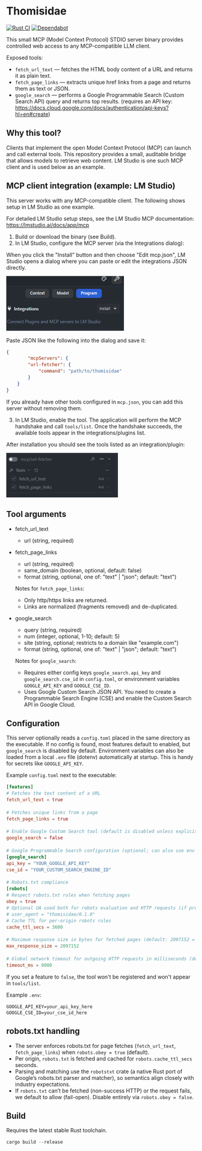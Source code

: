 # Thomisidae

[![Rust CI](https://github.com/u8array/thomisidae/actions/workflows/rust.yml/badge.svg?branch=master)](https://github.com/u8array/thomisidae/actions/workflows/rust.yml)
[![Dependabot](https://img.shields.io/badge/dependabot-enabled-brightgreen?logo=dependabot)](https://github.com/u8array/thomisidae/security/dependabot)


This small MCP (Model Context Protocol) STDIO server binary provides controlled web access to any MCP-compatible LLM client.

Exposed tools:

- `fetch_url_text` — fetches the HTML body content of a URL and returns it as plain text.
- `fetch_page_links` — extracts unique href links from a page and returns them as text or JSON.
- `google_search` — performs a Google Programmable Search (Custom Search API) query and returns top results. (requires an API key: https://docs.cloud.google.com/docs/authentication/api-keys?hl=en#create)

## Why this tool?

Clients that implement the open Model Context Protocol (MCP) can launch and call external tools. This repository provides a small, auditable bridge that allows models to retrieve web content. LM Studio is one such MCP client and is used below as an example.

## MCP client integration (example: LM Studio)

This server works with any MCP-compatible client. The following shows setup in LM Studio as one example.

For detailed LM Studio setup steps, see the LM Studio MCP documentation: https://lmstudio.ai/docs/app/mcp

1. Build or download the binary (see Build).
2. In LM Studio, configure the MCP server (via the Integrations dialog):

When you click the "Install" button and then choose "Edit mcp.json", LM Studio opens a dialog where you can paste or edit the integrations JSON directly.

![LM Studio: Integration dialog](docs/install.png)

Paste JSON like the following into the dialog and save it:

```json
{
        "mcpServers": {
        "url-fetcher": {
            "command": "path/to/thomisidae"
        }
    }
}
```

If you already have other tools configured in `mcp.json`, you can add this server without removing them.


3. In LM Studio, enable the tool. The application will perform the MCP handshake and call `tools/list`. Once the handshake succeeds, the available tools appear in the integrations/plugins list.

After installation you should see the tools listed as an integration/plugin:

![LM Studio: installed and initialized](docs/installed.png)

## Tool arguments

- fetch_url_text
    - url (string, required)

- fetch_page_links
    - url (string, required)
    - same_domain (boolean, optional, default: false)
    - format (string, optional, one of: "text" | "json"; default: "text")

    Notes for `fetch_page_links`:
    - Only http/https links are returned.
    - Links are normalized (fragments removed) and de-duplicated.

- google_search
    - query (string, required)
    - num (integer, optional, 1-10; default: 5)
    - site (string, optional; restricts to a domain like "example.com")
    - format (string, optional, one of: "text" | "json"; default: "text")
 
  Notes for `google_search`:
    - Requires either config keys `google_search.api_key` and `google_search.cse_id` in `config.toml`, or environment variables `GOOGLE_API_KEY` and `GOOGLE_CSE_ID`.
    - Uses Google Custom Search JSON API. You need to create a Programmable Search Engine (CSE) and enable the Custom Search API in Google Cloud.
  

## Configuration

This server optionally reads a `config.toml` placed in the same directory as the executable. If no config is found, most features default to enabled, but `google_search` is disabled by default.
Environment variables can also be loaded from a local `.env` file (dotenv) automatically at startup. This is handy for secrets like `GOOGLE_API_KEY`.

Example `config.toml` next to the executable:

```toml
[features]
# Fetches the text content of a URL
fetch_url_text = true

# Fetches unique links from a page
fetch_page_links = true

# Enable Google Custom Search tool (default is disabled unless explicitly set true)
google_search = false

# Google Programmable Search configuration (optional; can also use env vars)
[google_search]
api_key = "YOUR_GOOGLE_API_KEY"
cse_id = "YOUR_CUSTOM_SEARCH_ENGINE_ID"

# Robots.txt compliance
[robots]
# Respect robots.txt rules when fetching pages
obey = true
# Optional UA used both for robots evaluation and HTTP requests (if provided)
# user_agent = "thomisidae/0.1.0"
# Cache TTL for per-origin robots rules
cache_ttl_secs = 3600

# Maximum response size in bytes for fetched pages (default: 2097152 = 2MB)
max_response_size = 2097152

# Global network timeout for outgoing HTTP requests in milliseconds (default: 8000)
timeout_ms = 8000
```

If you set a feature to `false`, the tool won't be registered and won't appear in `tools/list`.


Example `.env`:

```
GOOGLE_API_KEY=your_api_key_here
GOOGLE_CSE_ID=your_cse_id_here
```

## robots.txt handling

- The server enforces robots.txt for page fetches (`fetch_url_text`, `fetch_page_links`) when `robots.obey = true` (default).
- Per origin, `robots.txt` is fetched and cached for `robots.cache_ttl_secs` seconds.
- Parsing and matching use the `robotstxt` crate (a native Rust port of Google’s robots.txt parser and matcher), so semantics align closely with industry expectations.
- If `robots.txt` can’t be fetched (non-success HTTP) or the request fails, we default to allow (fail-open). Disable entirely via `robots.obey = false`.

## Build

Requires the latest stable Rust toolchain.

```powershell
cargo build --release
```

